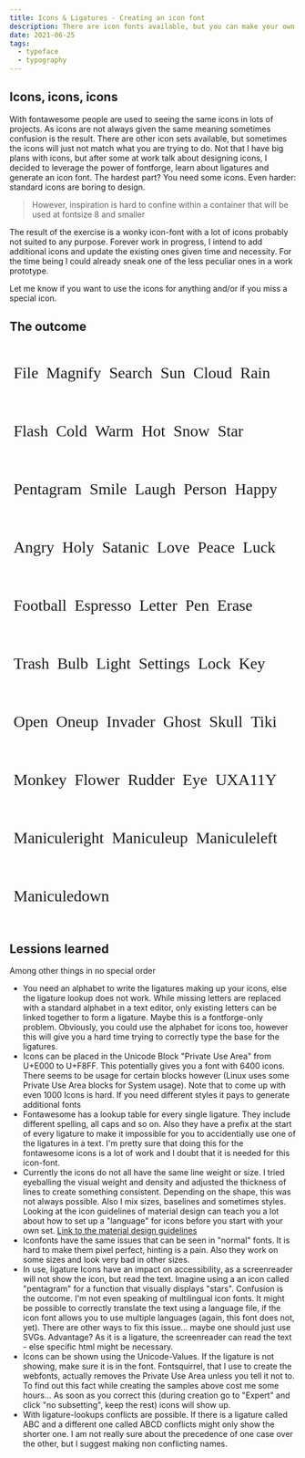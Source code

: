 ```yaml
---
title: Icons & Ligatures - Creating an icon font
description: There are icon fonts available, but you can make your own and learn about ligatures among other things
date: 2021-06-25
tags:
  - typeface
  - typography
---
```


## Icons, icons, icons

With fontawesome people are used to seeing the same icons in lots of projects. As icons are not always given the same meaning sometimes confusion is the result. There are other icon sets available, but sometimes the icons will just not match what you are trying to do. Not that I have big plans with icons, but after some at work talk about designing icons, I decided to leverage the power of fontforge, learn about ligatures and generate an icon font. The hardest part? You need some icons. Even harder: standard icons are boring to design. 

> However, inspiration is hard to confine within a container that will be used at fontsize 8 and smaller

The result of the exercise is a wonky icon-font with a lot of icons probably not suited to any purpose. Forever work in progress, I intend to add additional icons and update the existing ones given time and necessity. For the time being I could already sneak one of the less peculiar ones in a work prototype. 

Let me know if you want to use the icons for anything and/or if you miss a special icon. 

## The outcome

<style>
.Entryicon{
  font-family:'miyconos';
  font-size:2em;
  margin:0.25em;
   
  flex-basis: 1em; 
  font-variant-ligatures: common-ligatures; 
  text-rendering: optimizeLegibility;

}
</style>
<div style="display:flex; flex-wrap:wrap; justify-content:flex-start">
<div class='Entryicon'><p>File</p></div>
<div class='Entryicon'><p>Magnify</p></div>
<div class='Entryicon'><p>Search</p></div>
<div class='Entryicon'><p>Sun</p></div>
<div class='Entryicon'><p>Cloud</p></div>
<div class='Entryicon'><p>Rain</p></div>
<div class='Entryicon'><p>Flash</p></div>
<div class='Entryicon'><p>Cold</p></div>
<div class='Entryicon'><p>Warm</p></div>
<div class='Entryicon'><p>Hot</p></div>
<div class='Entryicon'><p>Snow</p></div>
<div class='Entryicon'><p>Star</p></div>
<div class='Entryicon'><p>Pentagram</p></div>
<div class='Entryicon'><p>Smile</p></div>
<div class='Entryicon'><p>Laugh</p></div>
<div class='Entryicon'><p>Person</p></div>
<div class='Entryicon'><p>Happy</p></div>
<div class='Entryicon'><p>Angry</p></div>
<div class='Entryicon'><p>Holy</p></div>
<div class='Entryicon'><p>Satanic</p></div>
<div class='Entryicon'><p>Love</p></div>
<div class='Entryicon'><p>Peace</p></div>
<div class='Entryicon'><p>Luck</p></div>
<div class='Entryicon'><p>Football</p></div>
<div class='Entryicon'><p>Espresso</p></div>
<div class='Entryicon'><p>Letter</p></div>
<div class='Entryicon'><p>Pen</p></div>
<div class='Entryicon'><p>Erase</p></div>
<div class='Entryicon'><p>Trash</p></div>
<div class='Entryicon'><p>Bulb</p></div>
<div class='Entryicon'><p>Light</p></div>
<div class='Entryicon'><p>Settings</p></div>
<div class='Entryicon'><p>Lock</p></div>
<div class='Entryicon'><p>Key</p></div>
<div class='Entryicon'><p>Open</p></div>
<div class='Entryicon'><p>Oneup</p></div>
<div class='Entryicon'><p>Invader</p></div>
<div class='Entryicon'><p>Ghost</p></div>
<div class='Entryicon'><p>Skull</p></div>
<div class='Entryicon'><p>Tiki</p></div>
<div class='Entryicon'><p>Monkey</p></div>
<div class='Entryicon'><p>Flower</p></div>
<div class='Entryicon'><p>Rudder</p></div>
<div class='Entryicon'><p>Eye</p></div>
<div class='Entryicon'><p>UXA11Y</p></div>
<div class='Entryicon'><p>Maniculeright</p></div>
<div class='Entryicon'><p>Maniculeup</p></div>
<div class='Entryicon'><p>Maniculeleft</p></div>
<div class='Entryicon'><p>Maniculedown</p></div>

</div>

## Lessions learned

Among other things in no special order
- You need an alphabet to write the ligatures making up your icons, else the ligature lookup does not work. While missing letters are replaced with a standard alphabet in a text editor, only existing letters can be linked together to form a ligature. Maybe this is a fontforge-only problem. Obviously, you could use the alphabet for icons too, however this will give you a hard time trying to correctly type the base for the ligatures. 
- Icons can be placed in the Unicode Block "Private Use Area" from U+E000 to U+F8FF. This potentially gives you a font with 6400 icons. There seems to be usage for certain blocks however (Linux uses some Private Use Area blocks for System usage). Note that to come up with even 1000 Icons is hard. If you need different styles it pays to generate additional fonts
- Fontawesome has a lookup table for every single ligature. They include different spelling, all caps and so on. Also they have a prefix at the start of every ligature to make it impossible for you to accidentially use one of the ligatures in a text. I'm pretty sure that doing this for the fontawesome icons is a lot of work and I doubt that it is needed for this icon-font. 
- Currently the icons do not all have the same line weight or size. I tried eyeballing the visual weight and density and adjusted the thickness of lines to create something consistent. Depending on the shape, this was not always possible. Also I mix sizes, baselines and sometimes styles. Looking at the icon guidelines of material design can teach you a lot about how to set up a "language" for icons before you start with your own set. [Link to the material design guidelines](https://material.io/design/iconography/system-icons.html#design-principles)
- Iconfonts have the same issues that can be seen in "normal" fonts. It is hard to make them pixel perfect, hinting is a pain. Also they work on some sizes and look very bad in other sizes. 
- In use, ligature Icons have an impact on accessibility, as a screenreader will not show the icon, but read the text. Imagine using a an icon called "pentagram" for a function that visually displays "stars". Confusion is the outcome. I'm not even speaking of multilingual icon fonts. It might be possible to correctly translate the text using a language file, if the icon font allows you to use multiple languages (again, this font does not, yet). There are other ways to fix this issue... maybe one should just use SVGs. Advantage? As it is a ligature, the screenreader can read the text - else specific html might be necessary. 
- Icons can be shown using the Unicode-Values. If the ligature is not showing, make sure it is in the font. Fontsquirrel, that I use to create the webfonts, actually removes the Private Use Area unless you tell it not to. To find out this fact while creating the samples above cost me some hours... As soon as you correct this (during creation go to "Expert" and click "no subsetting", keep the rest) icons will show up.
- With ligature-lookups conflicts are possible. If there is a ligature called ABC and a different one called ABCD conflicts might only show the shorter one. I am not really sure about the precedence of one case over the other, but I suggest making non conflicting names. 

